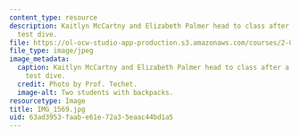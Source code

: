 ```yaml
---
content_type: resource
description: Kaitlyn McCartny and Elizabeth Palmer head to class after a successful
  test dive.
file: https://ol-ocw-studio-app-production.s3.amazonaws.com/courses/2-011-introduction-to-ocean-science-and-engineering-spring-2006/63ad3953faabe61e72a35eaac44bd1a5_IMG_1569.jpg
file_type: image/jpeg
image_metadata:
  caption: Kaitlyn McCartny and Elizabeth Palmer head to class after a successful
    test dive.
  credit: Photo by Prof. Techet.
  image-alt: Two students with backpacks.
resourcetype: Image
title: IMG_1569.jpg
uid: 63ad3953-faab-e61e-72a3-5eaac44bd1a5
---
```

